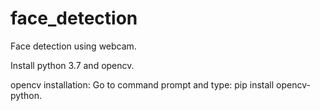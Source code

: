 # face_detection
Face detection using webcam.

Install python 3.7 and opencv.

opencv installation:
   Go to command prompt and type: pip install opencv-python.
 
